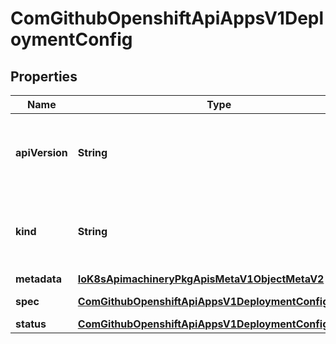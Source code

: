 
# ComGithubOpenshiftApiAppsV1DeploymentConfig

## Properties
Name | Type | Description | Notes
------------ | ------------- | ------------- | -------------
**apiVersion** | **String** | APIVersion defines the versioned schema of this representation of an object. Servers should convert recognized schemas to the latest internal value, and may reject unrecognized values. More info: https://git.k8s.io/community/contributors/devel/sig-architecture/api-conventions.md#resources |  [optional]
**kind** | **String** | Kind is a string value representing the REST resource this object represents. Servers may infer this from the endpoint the client submits requests to. Cannot be updated. In CamelCase. More info: https://git.k8s.io/community/contributors/devel/sig-architecture/api-conventions.md#types-kinds |  [optional]
**metadata** | [**IoK8sApimachineryPkgApisMetaV1ObjectMetaV2**](IoK8sApimachineryPkgApisMetaV1ObjectMetaV2.md) |  |  [optional]
**spec** | [**ComGithubOpenshiftApiAppsV1DeploymentConfigSpec**](ComGithubOpenshiftApiAppsV1DeploymentConfigSpec.md) | Spec represents a desired deployment state and how to deploy to it. | 
**status** | [**ComGithubOpenshiftApiAppsV1DeploymentConfigStatus**](ComGithubOpenshiftApiAppsV1DeploymentConfigStatus.md) | Status represents the current deployment state. |  [optional]



